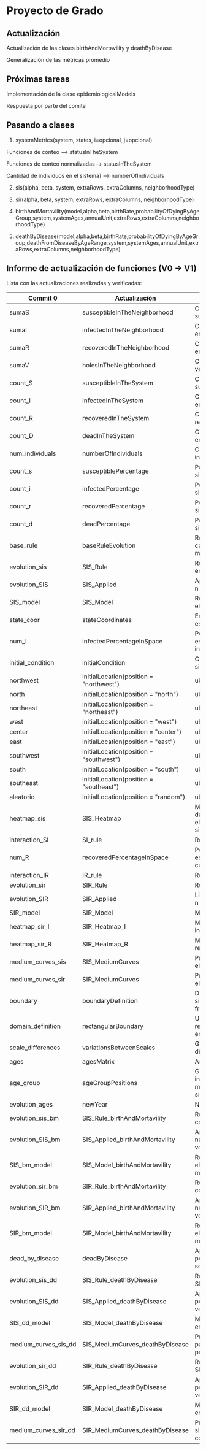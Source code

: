 # Proyecto de Grado

## Actualización

Actualización de las clases birthAndMortavility y deathByDisease

Generalización de las métricas promedio

## Próximas tareas

Implementación de la clase epidemiologicalModels

Respuesta por parte del comite

## Pasando a clases

1. systemMetrics(system, states, i=opcional, j=opcional)

Funciones de conteo --> statusInTheSystem

Funciones de conteo normalizadas--> statusInTheSystem

Cantidad de individuos en el sistema] --> numberOfIndividuals

2. sis(alpha, beta, system, extraRows, extraColumns, neighborhoodType)

3. sir(alpha, beta, system, extraRows, extraColumns, neighborhoodType)

4. birthAndMortavility(model,alpha,beta,birthRate,probabilityOfDyingByAgeGroup,system,systemAges,annualUnit,extraRows,extraColumns,neighborhoodType)

5. deathByDisease(model,alpha,beta,birthRate,probabilityOfDyingByAgeGroup,deathFromDiseaseByAgeRange,system,systemAges,annualUnit,extraRows,extraColumns,neighborhoodType)

## Informe de actualización de funciones (V0 -> V1)

Lista con las actualizaciones realizadas y verificadas:

| Commit 0       |Actualización                  |Descripción                  |
|----------------|-------------------------------|-----------------------------|
|sumaS|susceptibleInTheNeighborhood|Cantidad de individuos susceptibles en la vecindad|
|sumaI|infectedInTheNeighborhood|Cantidad de individuos infectados en la vecindad|
|sumaR|recoveredInTheNeighborhood|Cantidad de individuos infectados en la vecindad|
|sumaV|holesInTheNeighborhood|Cantidad de espacios vacios en la vecindad|
|count_S|susceptibleInTheSystem|Cantidad de individuos susceptibles en el sistema|
|count_I|infectedInTheSystem|Cantidad de individuos infectados en el sistema|
|count_R|recoveredInTheSystem|Cantidad de individuos recuperados en el sistema|
|count_D|deadInTheSystem|Cantidad de individuos fallecidos en el sistema|
|num_individuals|numberOfIndividuals|Cantidad de individuos que interactuan en el sistema|
|count_s|susceptiblePercentage|Porcentaje de susceptibles en el sistema|
|count_i|infectedPercentage|Porcentaje de infectados en el sistema|
|count_r|recoveredPercentage|Porcentaje de recuperados en el sistema|
|count_d|deadPercentage|Porcentaje de fallecidos en el sistema|
|base_rule|baseRuleEvolution|Regla totalística que describe el cambio entre los estados S e I de manera local|
|evolution_sis|SIS_Rule|Regla base de evolucion aplicada en el sistema|
|evolution_SIS|SIS_Applied|Aplica el modelo SIS una cantidad n de veces|
|SIS_model|SIS_Model|Reporta los datos luego de aplicar el modelo SIS n veces|
|state_coor|stateCoordinates|Enlista los agentes que tengan un estado especifico|
|num_I|infectedPercentageInSpace|Porcentaje de infectados en el espacio (a de cada b están infectados)|
|initial_condition|initialCondition|Condición inicial aplicada al sistema|
|northwest|initialLocation(position = "northwest")|ubicación inicial de infectados|
|north|initialLocation(position = "north")|ubicación inicial de infectados|
|northeast|initialLocation(position = "northeast")|ubicación inicial de infectados|
|west|initialLocation(position = "west")|ubicación inicial de infectados|
|center|initialLocation(position = "center")|ubicación inicial de infectados|
|east|initialLocation(position = "east")|ubicación inicial de infectados|
|southwest|initialLocation(position = "southwest")|ubicación inicial de infectados|
|south|initialLocation(position = "south")|ubicación inicial de infectados|
|southeast|initialLocation(position = "southeast")|ubicación inicial de infectados|
|aleatorio|initialLocation(position = "random")|ubicación inicial de infectados|
|heatmap_sis|SIS_Heatmap|Mapa de calor de la enfermedad dados los datos luego de aplicar el modelo SIS n veces sobre un sistema|
|interaction_SI|SI_rule|Regla de interacción del estado S|
|num_R|recoveredPercentageInSpace|Porcentaje de recuperados en el espacio (a de cada b están curados)|
|interaction_IR|IR_rule|Regla de interacción del estado I|
|evolution_sir|SIR_Rule|Regla de comportamiento SIR|
|evolution_SIR|SIR_Applied|Lista de evoluciones al aplicar SIR n veces|
|SIR_model|SIR_Model|Modelo SIR|
|heatmap_sir_I|SIR_Heatmap_I|Mapa de calor para la población infectada (SIR_Model[6])|
|heatmap_sir_R|SIR_Heatmap_R|Mapa de calor para la población recuperada (SIR_Model[6])|
|medium_curves_sis|SIS_MediumCurves|Promedio de n simulaciones para el modelo SIS|
|medium_curves_sir|SIR_MediumCurves|Promedio de n simulaciones para el modelo SIR|
|boundary|boundaryDefinition|Definición de la estructura del sistema dadas las condiciones de frontera|
|domain_definition|rectangularBoundary|Ubica una matriz nula de tamaño rectangleRows*rectangleColumns en la posición a,b del sistema|
|scale_differences|variationsBetweenScales|Genera una lista con las diferencias entre escalas|
|ages|agesMatrix|Arreglo de edades aleatorias|
|age_group|ageGroupPositions|Genera las posiciones de los individuos que tienen entre minAge y maxAge años en el sistema|
|evolution_ages|newYear|Nuevo año para los agentes|
|evolution_sis_bm|SIS_Rule_birthAndMortavility|Regla de evolución del modelo SIS con natalidad y mortalidad|
|evolution_SIS_bm|SIS_Applied_birthAndMortavility|Aplica el modelo SIS con natalidad y mortalidad n_iterations veces sobre el sistema|
|SIS_bm_model|SIS_Model_birthAndMortavility|Reporta los datos luego de aplicar el modelo SIS con natalidad y mortalidad n veces|
|evolution_sir_bm|SIR_Rule_birthAndMortavility|Regla de evolución del modelo SIR con natalidad y mortalidad|
|evolution_SIR_bm|SIR_Applied_birthAndMortavility|Aplica el modelo SIR con natalidad y mortalidad n_iterations veces sobre el sistema|
|SIR_bm_model|SIR_Model_birthAndMortavility|Reporta los datos luego de aplicar el modelo SIR con natalidad y mortalidad n veces|
|dead_by_disease|deadByDisease|Aplica probabilidades de muerte por enfermedad a grupos de edad sobre el sistema|
|evolution_sis_dd|SIS_Rule_deathByDisease|Regla de evolución para el modelo SIS con muerte por enfermedad|
|evolution_SIS_dd|SIS_Applied_deathByDisease|Aplica el modelo SIS con muerte por enfermedad n_iterations veces sobre el sistema|
|SIS_dd_model|SIS_Model_deathByDisease|Modelo SIS con muerte por enfermedad|
|medium_curves_sis_dd|SIS_MediumCurves_deathByDisease|Promedio de csim simulaciones para el modelo SIS con muerte por enfermedad|
|evolution_sir_dd|SIR_Rule_deathByDisease|Regla de evolución para el modelo SIR con muerte por enfermedad|
|evolution_SIR_dd|SIR_Applied_deathByDisease|Aplica el modelo SIR con muerte por enfermedad n_iterations veces sobre el sistema|
|SIR_dd_model|SIR_Model_deathByDisease|Modelo SIR con muerte por enfermedad|
|medium_curves_sir_dd|SIR_MediumCurves_deathByDisease|Promedio de n_simulations simulaciones para el modelo SIR con muerte por enfermedad|